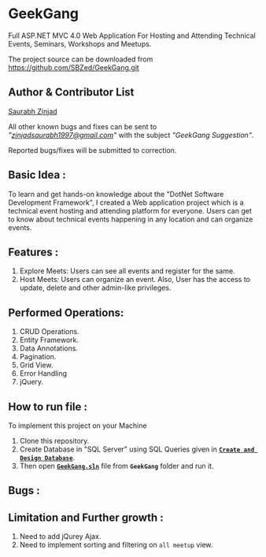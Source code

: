 GeekGang
==========================
Full ASP.NET MVC 4.0 Web Application For Hosting and Attending Technical Events, Seminars, Workshops and Meetups.

The project source can be downloaded from https://github.com/SBZed/GeekGang.git

Author & Contributor List
--------------------------
[Saurabh Zinjad](https://github.com/SBZed)

All other known bugs and fixes can be sent to *"zinjadsaurabh1997@gmail.com"* with the subject *"GeekGang Suggestion"*.

Reported bugs/fixes will be submitted to correction.

## Basic Idea :
To learn and get hands-on knowledge about the "DotNet Software Development Framework", I created a Web application project which is a technical event hosting and attending platform for everyone. Users can get to know about technical events happening in any location and can organize events.

## Features :
1. Explore Meets: Users can see all events and register for the same.
2. Host Meets: Users can organize an event. Also, User has the access to update, delete and other admin-like privileges.

## Performed Operations:
1. CRUD Operations.
2. Entity Framework.
3. Data Annotations.
4. Pagination.
5. Grid View.
6. Error Handling
7. jQuery.

## How to run file :
To implement this project on your Machine
1. Clone this repository.
2. Create Database in "SQL Server" using SQL Queries given in [**`Create and Design Database`**](./2.%20Create%20and%20design%20database/SQL%20queries).
3. Then open [**`GeekGang.sln`**](./3.%20GeekGang/GeekGang.sln) file from **`GeekGang`** folder and run it.

## Bugs :

## Limitation and Further growth : 
1. Need to add jQurey Ajax.
2. Need to implement sorting and filtering on `all meetup` view.

